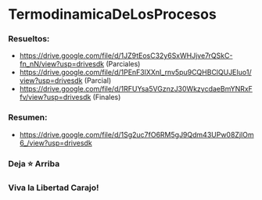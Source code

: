 # TermodinamicaDeLosProcesos

### Resueltos:
* https://drive.google.com/file/d/1JZ9tEosC32y6SxWHJjve7rQSkC-fn_nN/view?usp=drivesdk (Parciales)
* https://drive.google.com/file/d/1PEnF3lXXnI_rnv5pu9CQHBClQUJEIuo1/view?usp=drivesdk (Parcial)
* https://drive.google.com/file/d/1RFUYsa5VGznzJ30WkzycdaeBmYNRxFfv/view?usp=drivesdk (Finales)

### Resumen:
*  https://drive.google.com/file/d/1Sg2uc7fO6RM5gJ9Qdm43UPw08ZjlOm6_/view?usp=drivesdk

### Deja ⭐ Arriba
### Viva la Libertad Carajo!
